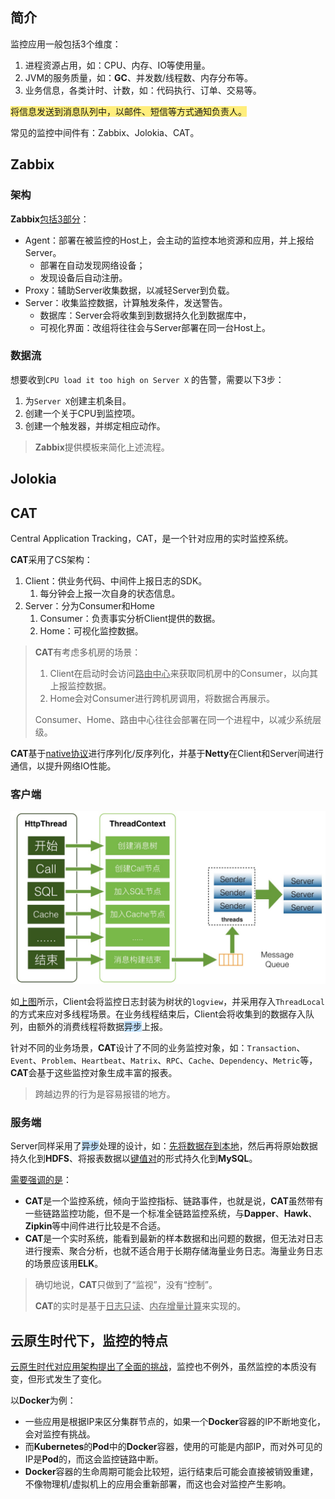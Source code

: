 ## 简介

监控应用一般包括3个维度：

1. 进程资源占用，如：CPU、内存、IO等使用量。
2. JVM的服务质量，如：**GC**、并发数/线程数、内存分布等。
3. 业务信息，各类计时、计数，如：代码执行、订单、交易等。

<span style=background:#ffee7c>将信息发送到消息队列中，以邮件、短信等方式通知负责人。</span>

常见的监控中间件有：Zabbix、Jolokia、CAT。



## Zabbix

### 架构

**Zabbix**[包括3部分](https://www.zabbix.com/documentation/current/zh/manual/introduction/overview)：

- Agent：部署在被监控的Host上，会主动的监控本地资源和应用，并上报给Server。
  - 部署在自动发现网络设备；
  - 发现设备后自动注册。
- Proxy：辅助Server收集数据，以减轻Server到负载。
- Server：收集监控数据，计算触发条件，发送警告。
  - 数据库：Server会将收集到到数据持久化到数据库中，
  - 可视化界面：改组将往往会与Server部署在同一台Host上。

### 数据流

想要收到`CPU load it too high on Server X` 的告警，需要以下3步：

1. 为`Server X`创建主机条目。
2. 创建一个关于CPU到监控项。
3. 创建一个触发器，并绑定相应动作。

> **Zabbix**提供模板来简化上述流程。



## Jolokia



## CAT

Central Application Tracking，CAT，是一个针对应用的实时监控系统。

**CAT**采用了CS架构：

1. Client：供业务代码、中间件上报日志的SDK。
   1. 每分钟会上报一次自身的状态信息。
2. Server：分为Consumer和Home
   1. Consumer：负责事实分析Client提供的数据。
   2. Home：可视化监控数据。

> **CAT**有考虑多机房的场景：
>
> 1. Client在启动时会访问<u>路由中心</u>来获取同机房中的Consumer，以向其上报监控数据。
> 2. Home会对Consumer进行跨机房调用，将数据合再展示。
>
> Consumer、Home、路由中心往往会部署在同一个进程中，以减少系统层级。

**CAT**基于[native协议](https://www.aliyun.com/sswc/141781.html)进行序列化/反序列化，并基于**Netty**在Client和Server间进行通信，以提升网络IO性能。

### 客户端

![](../images/5/cat-client-architecture.png)

如[上图](https://tech.meituan.com/2018/11/01/cat-in-depth-java-application-monitoring.html)所示，Client会将监控日志封装为树状的`logview`，并采用存入`ThreadLocal`的方式来应对多线程场景。在业务线程结束后，Client会将收集到的数据存入队列，由额外的消费线程将数据<span style=background:#c2e2ff>异步</span>上报。

针对不同的业务场景，**CAT**设计了不同的业务监控对象，如：`Transaction`、`Event`、`Problem`、`Heartbeat`、`Matrix`、`RPC`、`Cache`、`Dependency`、`Metric`等，**CAT**会基于这些监控对象生成丰富的报表。

> 跨越边界的行为是容易报错的地方。

### 服务端

Server同样采用了<span style=background:#c2e2ff>异步</span>处理的设计，如：[先将数据存到本地](https://www.infoq.cn/article/distributed-real-time-monitoring-and-control-system/#heading4)，然后再将原始数据持久化到**HDFS**、将报表数据以<u>键值对</u>的形式持久化到**MySQL**。

[需要强调的是](https://blog.csdn.net/tjiyu/article/details/90757319)：

- **CAT**是一个监控系统，倾向于监控指标、链路事件，也就是说，**CAT**虽然带有一些链路监控功能，但不是一个标准全链路监控系统，与**Dapper**、**Hawk**、**Zipkin**等中间件进行比较是不合适。
- **CAT**是一个实时系统，能看到最新的样本数据和出问题的数据，但无法对日志进行搜索、聚合分析，也就不适合用于长期存储海量业务日志。海量业务日志的场景应该用**ELK**。

> 确切地说，**CAT**只做到了“监视”，没有“控制”。
>
> **CAT**的实时是基于<u>日志只读</u>、<u>内存增量计算</u>来实现的。



## 云原生时代下，监控的特点

[云原生时代对应用架构提出了全面的挑战](https://cloud.tencent.com/developer/article/1706632)，监控也不例外，虽然监控的本质没有变，但形式发生了变化。

以**Docker**为例：

- 一些应用是根据IP来区分集群节点的，如果一个**Docker**容器的IP不断地变化，会对监控有挑战。
- 而**Kubernetes**的**Pod**中的**Docker**容器，使用的可能是内部IP，而对外可见的IP是**Pod**的，而这会监控链路中断。
- **Docker**容器的生命周期可能会比较短，运行结束后可能会直接被销毁重建，不像物理机/虚拟机上的应用会重新部署，而这也会对监控产生影响。


